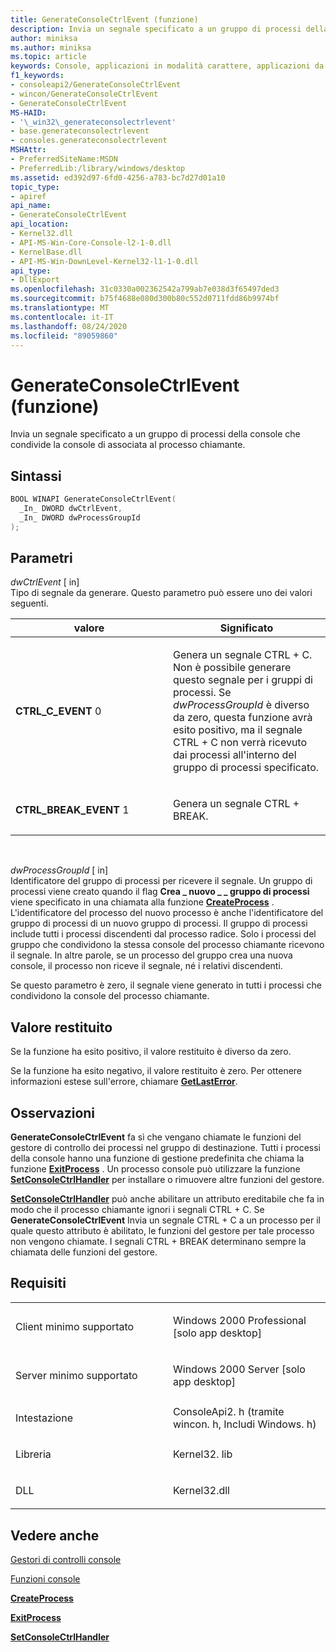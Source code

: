 ```yaml
---
title: GenerateConsoleCtrlEvent (funzione)
description: Invia un segnale specificato a un gruppo di processi della console che condivide la console di associata al processo chiamante.
author: miniksa
ms.author: miniksa
ms.topic: article
keywords: Console, applicazioni in modalità carattere, applicazioni da riga di comando, applicazioni Terminal, API console
f1_keywords:
- consoleapi2/GenerateConsoleCtrlEvent
- wincon/GenerateConsoleCtrlEvent
- GenerateConsoleCtrlEvent
MS-HAID:
- '\_win32\_generateconsolectrlevent'
- base.generateconsolectrlevent
- consoles.generateconsolectrlevent
MSHAttr:
- PreferredSiteName:MSDN
- PreferredLib:/library/windows/desktop
ms.assetid: ed392d97-6fd0-4256-a783-bc7d27d01a10
topic_type:
- apiref
api_name:
- GenerateConsoleCtrlEvent
api_location:
- Kernel32.dll
- API-MS-Win-Core-Console-l2-1-0.dll
- KernelBase.dll
- API-MS-Win-DownLevel-Kernel32-l1-1-0.dll
api_type:
- DllExport
ms.openlocfilehash: 31c0330a002362542a799ab7e038d3f65497ded3
ms.sourcegitcommit: b75f4688e080d300b80c552d0711fdd86b9974bf
ms.translationtype: MT
ms.contentlocale: it-IT
ms.lasthandoff: 08/24/2020
ms.locfileid: "89059860"
---
```

# <a name="generateconsolectrlevent-function"></a>GenerateConsoleCtrlEvent (funzione)


Invia un segnale specificato a un gruppo di processi della console che condivide la console di associata al processo chiamante.

<a name="syntax"></a>Sintassi
------

```C
BOOL WINAPI GenerateConsoleCtrlEvent(
  _In_ DWORD dwCtrlEvent,
  _In_ DWORD dwProcessGroupId
);
```

<a name="parameters"></a>Parametri
----------

*dwCtrlEvent* \[ in\]  
Tipo di segnale da generare. Questo parametro può essere uno dei valori seguenti.

<table>
<colgroup>
<col width="50%" />
<col width="50%" />
</colgroup>
<thead>
<tr class="header">
<th>valore</th>
<th>Significato</th>
</tr>
</thead>
<tbody>
<tr class="odd">
<td><span id="CTRL_C_EVENT"></span><span id="ctrl_c_event"></span>
<strong>CTRL_C_EVENT</strong> 0</td>
<td><p>Genera un segnale CTRL + C. Non è possibile generare questo segnale per i gruppi di processi. Se <em>dwProcessGroupId</em> è diverso da zero, questa funzione avrà esito positivo, ma il segnale CTRL + C non verrà ricevuto dai processi all'interno del gruppo di processi specificato.</p></td>
</tr>
<tr class="even">
<td><span id="CTRL_BREAK_EVENT"></span><span id="ctrl_break_event"></span>
<strong>CTRL_BREAK_EVENT</strong> 1</td>
<td><p>Genera un segnale CTRL + BREAK.</p></td>
</tr>
</tbody>
</table>

 

*dwProcessGroupId* \[ in\]  
Identificatore del gruppo di processi per ricevere il segnale. Un gruppo di processi viene creato quando il flag **Crea \_ nuovo \_ \_ gruppo di processi** viene specificato in una chiamata alla funzione [**CreateProcess**](https://msdn.microsoft.com/library/windows/desktop/ms682425) . L'identificatore del processo del nuovo processo è anche l'identificatore del gruppo di processi di un nuovo gruppo di processi. Il gruppo di processi include tutti i processi discendenti dal processo radice. Solo i processi del gruppo che condividono la stessa console del processo chiamante ricevono il segnale. In altre parole, se un processo del gruppo crea una nuova console, il processo non riceve il segnale, né i relativi discendenti.

Se questo parametro è zero, il segnale viene generato in tutti i processi che condividono la console del processo chiamante.

<a name="return-value"></a>Valore restituito
------------

Se la funzione ha esito positivo, il valore restituito è diverso da zero.

Se la funzione ha esito negativo, il valore restituito è zero. Per ottenere informazioni estese sull'errore, chiamare [**GetLastError**](https://msdn.microsoft.com/library/windows/desktop/ms679360).

<a name="remarks"></a>Osservazioni
-------

**GenerateConsoleCtrlEvent** fa sì che vengano chiamate le funzioni del gestore di controllo dei processi nel gruppo di destinazione. Tutti i processi della console hanno una funzione di gestione predefinita che chiama la funzione [**ExitProcess**](https://msdn.microsoft.com/library/windows/desktop/ms682658) . Un processo console può utilizzare la funzione [**SetConsoleCtrlHandler**](setconsolectrlhandler.md) per installare o rimuovere altre funzioni del gestore.

[**SetConsoleCtrlHandler**](setconsolectrlhandler.md) può anche abilitare un attributo ereditabile che fa in modo che il processo chiamante ignori i segnali CTRL + C. Se **GenerateConsoleCtrlEvent** Invia un segnale CTRL + C a un processo per il quale questo attributo è abilitato, le funzioni del gestore per tale processo non vengono chiamate. I segnali CTRL + BREAK determinano sempre la chiamata delle funzioni del gestore.

<a name="requirements"></a>Requisiti
------------

<table>
<colgroup>
<col width="50%" />
<col width="50%" />
</colgroup>
<tbody>
<tr class="odd">
<td><p>Client minimo supportato</p></td>
<td><p>Windows 2000 Professional [solo app desktop]</p></td>
</tr>
<tr class="even">
<td><p>Server minimo supportato</p></td>
<td><p>Windows 2000 Server [solo app desktop]</p></td>
</tr>
<tr class="odd">
<td><p>Intestazione</p></td>
<td>ConsoleApi2. h (tramite wincon. h, Includi Windows. h)</td>
</tr>
<tr class="even">
<td><p>Libreria</p></td>
<td>Kernel32. lib</td>
</tr>
<tr class="odd">
<td><p>DLL</p></td>
<td>Kernel32.dll</td>
</tr>
<tr class="even">
</tr>
<tr class="odd">
</tr>
<tr class="even">
</tr>
</tbody>
</table>

## <a name="span-idsee_alsospansee-also"></a><span id="see_also"></span>Vedere anche


[Gestori di controlli console](console-control-handlers.md)

[Funzioni console](console-functions.md)

[**CreateProcess**](https://msdn.microsoft.com/library/windows/desktop/ms682425)

[**ExitProcess**](https://msdn.microsoft.com/library/windows/desktop/ms682658)

[**SetConsoleCtrlHandler**](setconsolectrlhandler.md)

 

 




